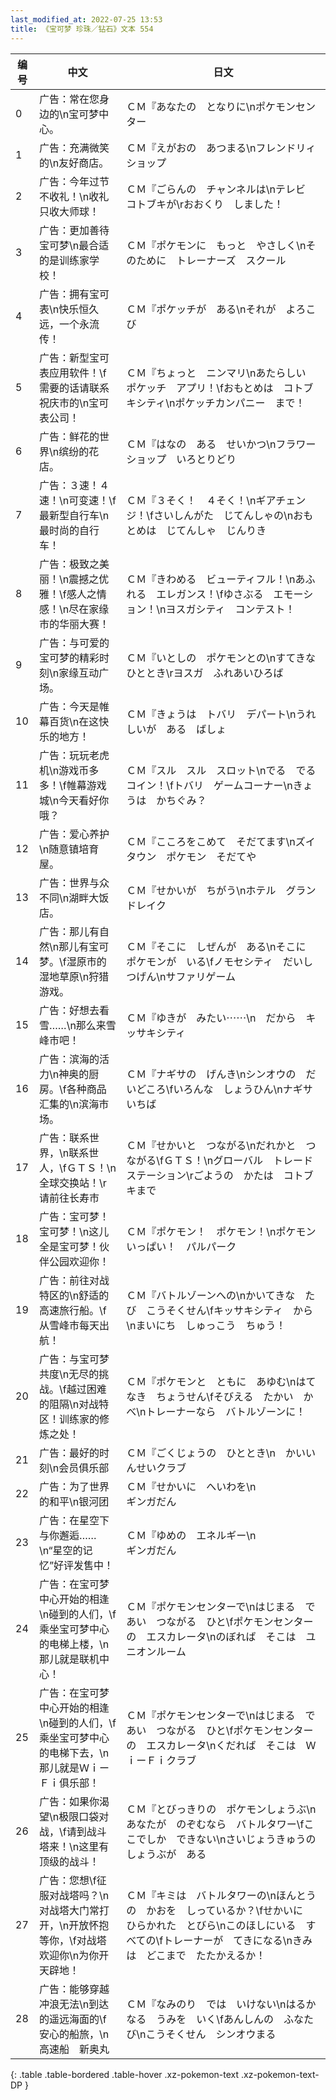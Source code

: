 ```yaml
---
last_modified_at: 2022-07-25 13:53
title: 《宝可梦 珍珠／钻石》文本 554
---
```

| 编号 | 中文 | 日文 |
| ---- | ---- | ---- |
| 0 | 广告：常在您身边的\n宝可梦中心。 | ＣＭ『あなたの　となりに\nポケモンセンター |
| 1 | 广告：充满微笑的\n友好商店。 | ＣＭ『えがおの　あつまる\nフレンドリィショップ |
| 2 | 广告：今年过节不收礼！\n收礼只收大师球！ | ＣＭ『ごらんの　チャンネルは\nテレビ　コトブキが\rおおくり　しました！ |
| 3 | 广告：更加善待宝可梦\n最合适的是训练家学校！ | ＣＭ『ポケモンに　もっと　やさしく\nそのために　トレーナーズ　スクール |
| 4 | 广告：拥有宝可表\n快乐恒久远，一个永流传！ | ＣＭ『ポケッチが　ある\nそれが　よろこび |
| 5 | 广告：新型宝可表应用软件！\f需要的话请联系祝庆市的\n宝可表公司！ | ＣＭ『ちょっと　ニンマリ\nあたらしい　ポケッチ　アプリ！\fおもとめは　コトブキシティ\nポケッチカンパニー　まで！ |
| 6 | 广告：鲜花的世界\n缤纷的花店。 | ＣＭ『はなの　ある　せいかつ\nフラワーショップ　いろとりどり |
| 7 | 广告：３速！４速！\n可变速！\f最新型自行车\n最时尚的自行车！ | ＣＭ『３そく！　４そく！\nギアチェンジ！\fさいしんがた　じてんしゃの\nおもとめは　じてんしゃ　じんりき |
| 8 | 广告：极致之美丽！\n震撼之优雅！\f感人之情感！\n尽在家缘市的华丽大赛！ | ＣＭ『きわめる　ビューティフル！\nあふれる　エレガンス！\fゆさぶる　エモーション！\nヨスガシティ　コンテスト！ |
| 9 | 广告：与可爱的宝可梦的精彩时刻\n家缘互动广场。 | ＣＭ『いとしの　ポケモンとの\nすてきな　ひととき\rヨスガ　ふれあいひろば |
| 10 | 广告：今天是帷幕百货\n在这快乐的地方！ | ＣＭ『きょうは　トバリ　デパート\nうれしいが　ある　ばしょ |
| 11 | 广告：玩玩老虎机\n游戏币多多！\f帷幕游戏城\n今天看好你哦？ | ＣＭ『スル　スル　スロット\nでる　でる　コイン！\fトバリ　ゲームコーナー\nきょうは　かちぐみ？ |
| 12 | 广告：爱心养护\n随意镇培育屋。 | ＣＭ『こころをこめて　そだてます\nズイタウン　ポケモン　そだてや |
| 13 | 广告：世界与众不同\n湖畔大饭店。 | ＣＭ『せかいが　ちがう\nホテル　グランドレイク |
| 14 | 广告：那儿有自然\n那儿有宝可梦。\f湿原市的湿地草原\n狩猎游戏。 | ＣＭ『そこに　しぜんが　ある\nそこに　ポケモンが　いる\fノモセシティ　だいしつげん\nサファリゲーム |
| 15 | 广告：好想去看雪……\n那么来雪峰市吧！ | ＣＭ『ゆきが　みたい⋯⋯\n　だから　キッサキシティ |
| 16 | 广告：滨海的活力\n神奥的厨房。\f各种商品汇集的\n滨海市场。 | ＣＭ『ナギサの　げんき\nシンオウの　だいどころ\fいろんな　しょうひん\nナギサ　いちば |
| 17 | 广告：联系世界，\n联系世人，\fＧＴＳ！\n全球交换站！\r请前往长寿市 | ＣＭ『せかいと　つながる\nだれかと　つながる\fＧＴＳ！\nグローバル　トレード　ステーション\rごようの　かたは　コトブキまで |
| 18 | 广告：宝可梦！宝可梦！\n这儿全是宝可梦！伙伴公园欢迎你！ | ＣＭ『ポケモン！　ポケモン！\nポケモンいっぱい！　パルパーク |
| 19 | 广告：前往对战特区的\n舒适的高速旅行船。\f从雪峰市每天出航！ | ＣＭ『バトルゾーンへの\nかいてきな　たび　こうそくせん\fキッサキシティ　から\nまいにち　しゅっこう　ちゅう！ |
| 20 | 广告：与宝可梦共度\n无尽的挑战。\f越过困难的阻隔\n对战特区！训练家的修炼之处！ | ＣＭ『ポケモンと　ともに　あゆむ\nはてなき　ちょうせん\fそびえる　たかい　かべ\nトレーナーなら　バトルゾーンに！ |
| 21 | 广告：最好的时刻\n会员俱乐部 | ＣＭ『ごくじょうの　ひととき\n　かいいんせいクラブ |
| 22 | 广告：为了世界的和平\n银河团 | ＣＭ『せかいに　へいわを\n　　　　　　　　　　ギンガだん |
| 23 | 广告：在星空下与你邂逅……\n“星空的记忆”好评发售中！ | ＣＭ『ゆめの　エネルギー\n　　　　　　　　　　ギンガだん |
| 24 | 广告：在宝可梦中心开始的相逢\n碰到的人们，\f乘坐宝可梦中心的电梯上楼，\n那儿就是联机中心！ | ＣＭ『ポケモンセンターで\nはじまる　であい　つながる　ひと\fポケモンセンターの　エスカレータ\nのぼれば　そこは　ユニオンルーム |
| 25 | 广告：在宝可梦中心开始的相逢\n碰到的人们，\f乘坐宝可梦中心的电梯下去，\n那儿就是ＷｉーＦｉ俱乐部！ | ＣＭ『ポケモンセンターで\nはじまる　であい　つながる　ひと\fポケモンセンターの　エスカレータ\nくだれば　そこは　ＷｉーＦｉクラブ |
| 26 | 广告：如果你渴望\n极限口袋对战，\f请到战斗塔来！\n这里有顶级的战斗！ | ＣＭ『とびっきりの　ポケモンしょうぶ\nあなたが　のぞむなら　バトルタワー\fここでしか　できない\nさいじょうきゅうの　しょうぶが　ある |
| 27 | 广告：您想\f征服对战塔吗？\n对战塔大门常打开，\n开放怀抱等你，\f对战塔欢迎你\n为你开天辟地！ | ＣＭ『キミは　バトルタワーの\nほんとうの　かおを　しっているか？\fせかいに　ひらかれた　とびら\nこのほしにいる　すべての\fトレーナーが　てきになる\nきみは　どこまで　たたかえるか！ |
| 28 | 广告：能够穿越冲浪无法\n到达的遥远海面的\f安心的船旅，\n高速船　新奥丸 | ＣＭ『なみのり　では　いけない\nはるかなる　うみを　いく\fあんしんの　ふなたび\nこうそくせん　シンオウまる |
{: .table .table-bordered .table-hover .xz-pokemon-text .xz-pokemon-text-DP }